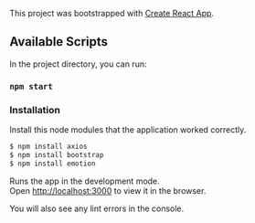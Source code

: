 This project was bootstrapped with [Create React App](https://github.com/facebook/create-react-app).

## Available Scripts

In the project directory, you can run:

### `npm start`

### Installation

Install this node modules that the application worked correctly.

```sh
$ npm install axios
$ npm install bootstrap
$ npm install emotion
```

Runs the app in the development mode.<br />
Open [http://localhost:3000](http://localhost:3000) to view it in the browser.

You will also see any lint errors in the console.

